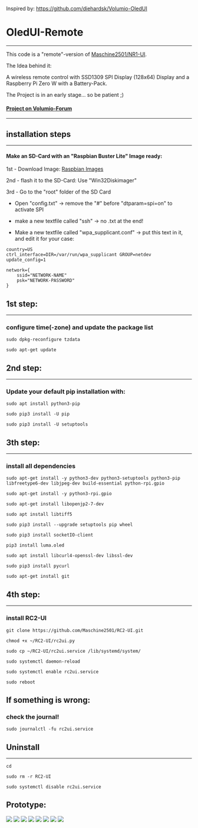 Inspired by: https://github.com/diehardsk/Volumio-OledUI

# OledUI-Remote
---

This code is a "remote"-version of [Maschine2501/NR1-UI](https://github.com/Maschine2501/NR1-UI).

The Idea behind it:

A wireless remote control with SSD1309 SPI Display (128x64) Display and a Raspberry Pi Zero W with a Battery-Pack.

The Project is in an early stage... so be patient ;)

#### [Project on Volumio-Forum](https://forum.volumio.org/256x64-oled-ssd1322-spi-buttons-rotary-interface-t14098.html#p72945)
---

## installation steps
---

#### Make an SD-Card with an "Raspbian Buster Lite" Image ready:

1st - Download Image:
[Raspbian Images](https://www.raspberrypi.org/downloads/raspbian/)

2nd - flash it to the SD-Card:
Use "Win32Diskimager"

3rd - Go to the "root" folder of the SD Card

- Open "config.txt"
  -> remove the "#" before "dtparam=spi=on" to activate SPI

- make a new textfile called "ssh" -> no .txt at the end!

- Make a new textfile called "wpa_supplicant.conf"
  -> put this text in it, and edit it for your case:
```  
country=US
ctrl_interface=DIR=/var/run/wpa_supplicant GROUP=netdev
update_config=1

network={
    ssid="NETWORK-NAME"
    psk="NETWORK-PASSWORD"
}
```

## 1st step:
---
### configure time(-zone) and update the package list
```
sudo dpkg-reconfigure tzdata

sudo apt-get update
```
## 2nd step:
---
### Update your default pip installation with:
```
sudo apt install python3-pip

sudo pip3 install -U pip

sudo pip3 install -U setuptools
```

## 3th step:
---
### install all dependencies
```
sudo apt-get install -y python3-dev python3-setuptools python3-pip libfreetype6-dev libjpeg-dev build-essential python-rpi.gpio

sudo apt-get install -y python3-rpi.gpio  

sudo apt-get install libopenjp2-7-dev

sudo apt install libtiff5

sudo pip3 install --upgrade setuptools pip wheel

sudo pip3 install socketIO-client

pip3 install luma.oled

sudo apt install libcurl4-openssl-dev libssl-dev

sudo pip3 install pycurl

sudo apt-get install git

```

## 4th step:
---
### install RC2-UI
```
git clone https://github.com/Maschine2501/RC2-UI.git
 
chmod +x ~/RC2-UI/rc2ui.py
 
sudo cp ~/RC2-UI/rc2ui.service /lib/systemd/system/
 
sudo systemctl daemon-reload
 
sudo systemctl enable rc2ui.service

sudo reboot
```


## If something is wrong:
### check the journal!
```
sudo journalctl -fu rc2ui.service
```
## Uninstall
---
```
cd

sudo rm -r RC2-UI

sudo systemctl disable rc2ui.service
```

## Prototype:

![](https://i.ibb.co/C053NSG/20200405-124556.jpg)
![](https://i.ibb.co/qWpqB0M/20200405-124431.jpg)
![](https://i.ibb.co/6JZHbvZ/20200405-124443.jpg)
![](https://i.ibb.co/LNbkMD7/20200405-124453.jpg)
![](https://i.ibb.co/qC3RsWC/20200405-124459.jpg)
![](https://i.ibb.co/Tgk9jLx/20200405-124516.jpg)
![](https://i.ibb.co/3pCNf5G/20200405-124525.jpg)
![](https://i.ibb.co/sFCwjWP/20200405-124529.jpg)
